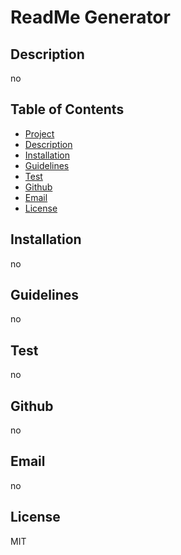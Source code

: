 # ReadMe Generator

## Description

 no

## Table of Contents

- [Project](#project)
- [Description](#description)
- [Installation](#installation)
- [Guidelines](#guidelines)
- [Test](#test)
- [Github](#github)
- [Email](#email)
- [License](#license)


## Installation

no

## Guidelines

no

## Test

no

## Github

no

## Email

no

## License

MIT

